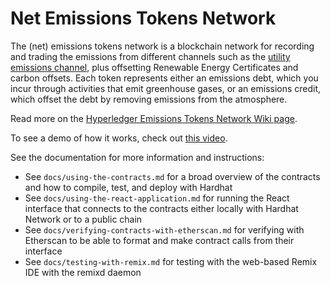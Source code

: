 # Net Emissions Tokens Network

The (net) emissions tokens network is a blockchain network for recording and trading the emissions from different channels such as the [utility emissions channel](https://wiki.hyperledger.org/display/CASIG/Utility+Emissions+Channel), plus offsetting Renewable Energy Certificates and carbon offsets. Each token represents either an emissions debt, which you incur through activities that emit greenhouse gases, or an emissions credit, which offset the debt by removing emissions from the atmosphere.

Read more on the [Hyperledger Emissions Tokens Network Wiki page](https://wiki.hyperledger.org/display/CASIG/Emissions+Tokens+Network).

To see a demo of how it works, check out [this video](https://youtu.be/C-cUjQLDGJw).

See the documentation for more information and instructions: 

- See `docs/using-the-contracts.md` for a broad overview of the contracts and how to compile, test, and deploy with Hardhat
- See `docs/using-the-react-application.md` for running the React interface that connects to the contracts either locally with Hardhat Network or to a public chain
- See `docs/verifying-contracts-with-etherscan.md` for verifying with Etherscan to be able to format and make contract calls from their interface
- See `docs/testing-with-remix.md` for testing with the web-based Remix IDE with the remixd daemon

